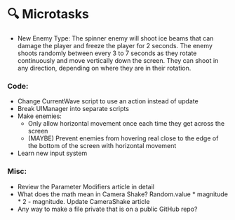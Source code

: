 # 🔍 Microtasks
- New Enemy Type: The spinner enemy will shoot ice beams that can damage the player and freeze the player for 2 seconds. The enemy shoots randomly between every 3 to 7 seconds as they rotate continuously and move vertically down the screen. They can shoot in any direction, depending on where they are in their rotation.

### Code:
- Change CurrentWave script to use an action instead of update
- Break UIManager into separate scripts
- Make enemies:
    - Only allow horizontal movement once each time they get across the screen
    - (MAYBE) Prevent enemies from hovering real close to the edge of the bottom of the screen with horizontal movement
- Learn new input system

### Misc:
- Review the Parameter Modifiers article in detail
- What does the math mean in Camera Shake? Random.value * magnitude * 2 - magnitude. Update CameraShake article
- Any way to make a file private that is on a public GitHub repo?
